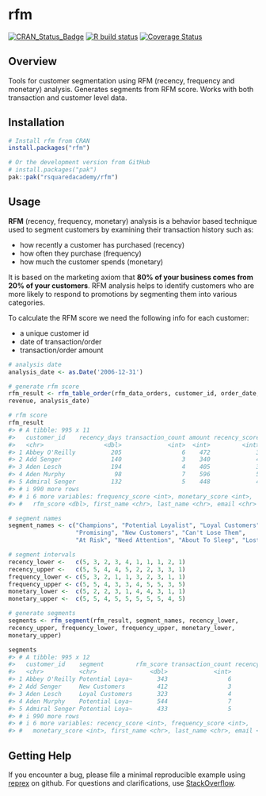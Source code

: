 
<!-- README.md is generated from README.Rmd. Please edit that file -->

# rfm

<!-- badges: start -->

[![CRAN_Status_Badge](https://www.r-pkg.org/badges/version/rfm)](https://cran.r-project.org/package=rfm)
[![R build
status](https://github.com/rsquaredacademy/rfm/workflows/R-CMD-check/badge.svg)](https://github.com/rsquaredacademy/rfm/actions)
[![Coverage
Status](https://img.shields.io/codecov/c/github/rsquaredacademy/rfm/master.svg)](https://app.codecov.io/github/rsquaredacademy/rfm?branch=master)
<!-- badges: end -->

## Overview

Tools for customer segmentation using RFM (recency, frequency and
monetary) analysis. Generates segments from RFM score. Works with both
transaction and customer level data.

## Installation

``` r
# Install rfm from CRAN
install.packages("rfm")

# Or the development version from GitHub
# install.packages("pak")
pak::pak("rsquaredacademy/rfm")
```

## Usage

**RFM** (recency, frequency, monetary) analysis is a behavior based
technique used to segment customers by examining their transaction
history such as:

- how recently a customer has purchased (recency)
- how often they purchase (frequency)
- how much the customer spends (monetary)

It is based on the marketing axiom that **80% of your business comes
from 20% of your customers**. RFM analysis helps to identify customers
who are more likely to respond to promotions by segmenting them into
various categories.

To calculate the RFM score we need the following info for each customer:

- a unique customer id
- date of transaction/order
- transaction/order amount

``` r
# analysis date
analysis_date <- as.Date('2006-12-31')

# generate rfm score
rfm_result <- rfm_table_order(rfm_data_orders, customer_id, order_date,
revenue, analysis_date)

# rfm score
rfm_result
#> # A tibble: 995 x 11
#>   customer_id    recency_days transaction_count amount recency_score
#>   <chr>                 <dbl>             <int>  <int>         <int>
#> 1 Abbey O'Reilly          205                 6    472             3
#> 2 Add Senger              140                 3    340             4
#> 3 Aden Lesch              194                 4    405             3
#> 4 Aden Murphy              98                 7    596             5
#> 5 Admiral Senger          132                 5    448             4
#> # i 990 more rows
#> # i 6 more variables: frequency_score <int>, monetary_score <int>,
#> #   rfm_score <dbl>, first_name <chr>, last_name <chr>, email <chr>

# segment names
segment_names <- c("Champions", "Potential Loyalist", "Loyal Customers",
                   "Promising", "New Customers", "Can't Lose Them",
                   "At Risk", "Need Attention", "About To Sleep", "Lost")

# segment intervals
recency_lower <-   c(5, 3, 2, 3, 4, 1, 1, 1, 2, 1)
recency_upper <-   c(5, 5, 4, 4, 5, 2, 2, 3, 3, 1)
frequency_lower <- c(5, 3, 2, 1, 1, 3, 2, 3, 1, 1)
frequency_upper <- c(5, 5, 4, 3, 3, 4, 5, 5, 3, 5)
monetary_lower <-  c(5, 2, 2, 3, 1, 4, 4, 3, 1, 1)
monetary_upper <-  c(5, 5, 4, 5, 5, 5, 5, 5, 4, 5)

# generate segments
segments <- rfm_segment(rfm_result, segment_names, recency_lower,
recency_upper, frequency_lower, frequency_upper, monetary_lower,
monetary_upper)

segments
#> # A tibble: 995 x 12
#>   customer_id    segment         rfm_score transaction_count recency_days amount
#>   <chr>          <chr>               <dbl>             <int>        <dbl>  <int>
#> 1 Abbey O'Reilly Potential Loya~       343                 6          205    472
#> 2 Add Senger     New Customers         412                 3          140    340
#> 3 Aden Lesch     Loyal Customers       323                 4          194    405
#> 4 Aden Murphy    Potential Loya~       544                 7           98    596
#> 5 Admiral Senger Potential Loya~       433                 5          132    448
#> # i 990 more rows
#> # i 6 more variables: recency_score <int>, frequency_score <int>,
#> #   monetary_score <int>, first_name <chr>, last_name <chr>, email <chr>
```

## Getting Help

If you encounter a bug, please file a minimal reproducible example using
[reprex](https://reprex.tidyverse.org/index.html) on github. For
questions and clarifications, use
[StackOverflow](https://stackoverflow.com/).
